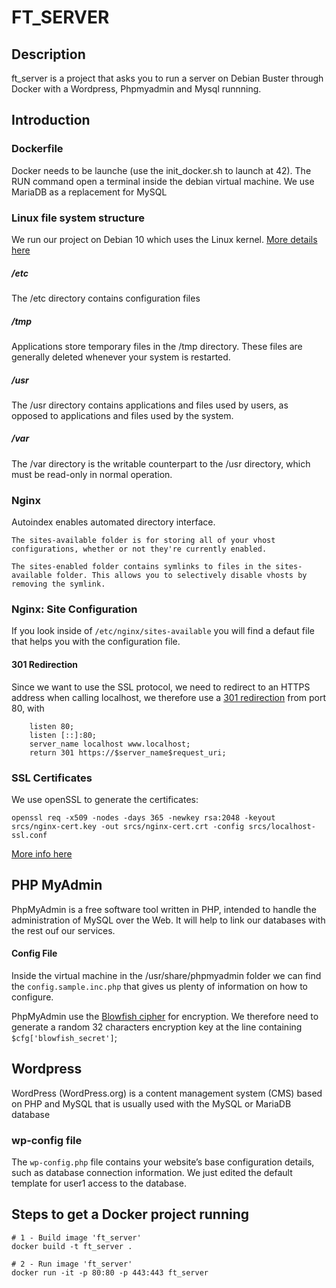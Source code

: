 # FT_SERVER

## Description

ft_server is a project that asks you to run a server on Debian Buster through Docker with a Wordpress, Phpmyadmin and Mysql runnning.

## Introduction

### Dockerfile
Docker needs to be launche (use the init_docker.sh to launch at 42).
The RUN command open a terminal inside the debian virtual machine.
We use MariaDB as a replacement for MySQL

### Linux file system structure
We run our project on Debian 10 which uses the Linux kernel.
[More details here](https://www.howtogeek.com/117435/htg-explains-the-linux-directory-structure-explained/)

##### /etc
The /etc directory contains configuration files

##### /tmp
Applications store temporary files in the /tmp directory. These files are generally deleted whenever your system is restarted.

##### /usr
The /usr directory contains applications and files used by users, as opposed to applications and files used by the system.

##### /var
The /var directory is the writable counterpart to the /usr directory, which must be read-only in normal operation.

### Nginx
Autoindex enables automated directory interface.
```
The sites-available folder is for storing all of your vhost configurations, whether or not they're currently enabled.

The sites-enabled folder contains symlinks to files in the sites-available folder. This allows you to selectively disable vhosts by removing the symlink.
```
### Nginx: Site Configuration
If you look inside of `/etc/nginx/sites-available` you will find a defaut file that helps you with the configuration file.

#### 301 Redirection
Since we want to use the SSL protocol, we need to redirect to an HTTPS address when calling localhost, we therefore use a [301 redirection](https://en.wikipedia.org/wiki/HTTP_301) from port 80, with
```
	listen 80;
	listen [::]:80;
	server_name localhost www.localhost;
	return 301 https://$server_name$request_uri;
```

### SSL Certificates
We use openSSL to generate the certificates:
```
openssl req -x509 -nodes -days 365 -newkey rsa:2048 -keyout srcs/nginx-cert.key -out srcs/nginx-cert.crt -config srcs/localhost-ssl.conf
```
[More info here](https://www.humankode.com/ssl/create-a-selfsigned-certificate-for-nginx-in-5-minutes)

## PHP MyAdmin

PhpMyAdmin is a free software tool written in PHP, intended to handle the administration of MySQL over the Web.
It will help to link our databases with the rest ouf our services.

#### Config File

Inside the virtual machine in the /usr/share/phpmyadmin folder we can find the `config.sample.inc.php` that gives us plenty of information on how to configure.

PhpMyAdmin use the [Blowfish cipher](https://en.wikipedia.org/wiki/Blowfish_(cipher)) for encryption. We therefore need to generate a random 32 characters encryption key at the line containing `$cfg['blowfish_secret']`;


## Wordpress
WordPress (WordPress.org) is a content management system (CMS) based on PHP and MySQL that is usually used with the MySQL or MariaDB database

### wp-config file 
The `wp-config.php` file contains your website’s base configuration details, such as database connection information. We just edited the default template for user1 access to the database.

## Steps to get a Docker project running

```shell
# 1 - Build image 'ft_server'
docker build -t ft_server .

# 2 - Run image 'ft_server'
docker run -it -p 80:80 -p 443:443 ft_server
```